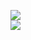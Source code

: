 [![](https://img.shields.io/badge/Made%20With-Github%20Spray-lightgrey.svg?style=for-the-badge&logo=github)](https://github.com/Annihil/github-spray#27003)  
[![](https://i.imgur.com/2DrTn0Z.gif)](https://github.com/Annihil/github-spray)